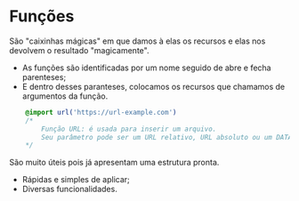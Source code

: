 # Funções

São "caixinhas mágicas" em que damos à elas os recursos e elas nos devolvem o resultado "magicamente".

* As funções são identificadas por um nome seguido de abre e fecha parenteses;
* E dentro desses paranteses, colocamos os recursos que chamamos de argumentos da função.

```css
    @import url('https://url-example.com')
    /* 
        Função URL: é usada para inserir um arquivo. 
        Seu parâmetro pode ser um URL relativo, URL absoluto ou um DATA URI
    */
```

São muito úteis pois já apresentam uma estrutura pronta.
* Rápidas e simples de aplicar;
* Diversas funcionalidades.